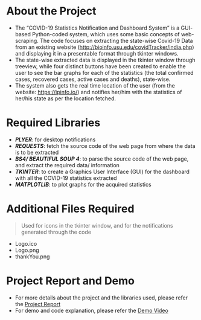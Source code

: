 # About the Project
* The “COVID-19 Statistics Notification and Dashboard System” is a GUI- based Python-coded system, which uses some basic concepts of web-scraping. The code focuses on extracting the state-wise Covid-19 Data from an existing website (http://bioinfo.usu.edu/covidTracker/india.php) and displaying it in a presentable format through tkinter windows.
* The state-wise extracted data is displayed in the tkinter window through treeview, while four distinct buttons have been created to enable the user to see the bar graphs for each of the statistics (the total confirmed cases, recovered cases, active cases and deaths), state-wise.
* The system also gets the real time location of the user (from the website: https://ipinfo.io/) and notifies her/him with the statistics of her/his state as per the location fetched.

# Required Libraries
* ***PLYER***: for desktop notifications
* ***REQUESTS***: fetch the source code of the web page from where the data is to be extracted
* ***BS4/ BEAUTIFUL SOUP 4***: to parse the source code of the web page, and extract the required data/ information
* ***TKINTER***: to create a Graphics User Interface (GUI) for the dashboard with all the COVID-19 statistics extracted
* ***MATPLOTLIB***: to plot graphs for the acquired statistics

# Additional Files Required
> Used for icons in the tkinter window, and for the notifications generated through the code
* Logo.ico
* Logo.png
* thankYou.png

# Project Report and Demo
* For more details about the project and the libraries used, please refer the [Project Report](https://github.com/Varada-D/Covid19-Notification-and-Dashboard/blob/main/Project%20Report%20-%20Covid19StatisticsNotificationAndDashboardSystem.pdf)
* For demo and code explanation, please refer the [Demo Video](https://github.com/Varada-D/Covid19-Notification-and-Dashboard/blob/main/Demo%20Video%20-%20COVID19%20Statistics%20Notification%20and%20Dashboard%20System.mp4)
